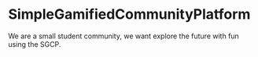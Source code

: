 # SimpleGamifiedCommunityPlatform
We are a small student community, we want explore the future with fun using the SGCP.
